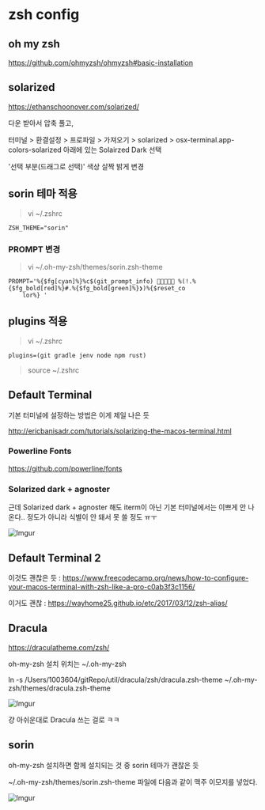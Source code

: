 # zsh config

## oh my zsh

https://github.com/ohmyzsh/ohmyzsh#basic-installation

## solarized

https://ethanschoonover.com/solarized/

다운 받아서 압축 풀고,

터미널 > 환결설정 > 프로파일 > 가져오기 > solarized > osx-terminal.app-colors-solarized 아래에 있는 Solairzed Dark 선택

'선택 부분(드래그로 선택)' 색상 살짝 밝게 변경

## sorin 테마 적용

>vi ~/.zshrc

```
ZSH_THEME="sorin"
```

### PROMPT 변경

>vi ~/.oh-my-zsh/themes/sorin.zsh-theme

```
PROMPT='%{$fg[cyan]%}%c$(git_prompt_info) 🍺🦑🍺🍕🍺 %(!.%{$fg_bold[red]%}#.%{$fg_bold[green]%}❯)%{$reset_co
    lor%} '
```


## plugins 적용

>vi ~/.zshrc

```
plugins=(git gradle jenv node npm rust)
```

>source ~/.zshrc


## Default Terminal

기본 터미널에 설정하는 방법은 이게 제일 나은 듯

http://ericbanisadr.com/tutorials/solarizing-the-macos-terminal.html

### Powerline Fonts

https://github.com/powerline/fonts

### Solarized dark + agnoster

근데 Solarized dark + agnoster 해도 iterm이 아닌 기본 터미널에서는 이쁘게 안 나온다.. 정도가 아니라 식별이 안 돼서 못 쓸 정도 ㅠㅜ

![Imgur](https://i.imgur.com/WpwxNSA.png)

## Default Terminal 2

이것도 괜찮은 듯 : https://www.freecodecamp.org/news/how-to-configure-your-macos-terminal-with-zsh-like-a-pro-c0ab3f3c1156/

이거도 괜찮 : https://wayhome25.github.io/etc/2017/03/12/zsh-alias/

## Dracula

https://draculatheme.com/zsh/

oh-my-zsh 설치 위치는 ~/.oh-my-zsh

ln -s /Users/1003604/gitRepo/util/dracula/zsh/dracula.zsh-theme  ~/.oh-my-zsh/themes/dracula.zsh-theme

![Imgur](https://i.imgur.com/RdZz4NL.png)

걍 아쉬운대로 Dracula 쓰는 걸로 ㅋㅋ

## sorin

oh-my-zsh 설치하면 함께 설치되는 것 중 sorin 테마가 괜찮은 듯

~/.oh-my-zsh/themes/sorin.zsh-theme 파일에 다음과 같이 맥주 이모지를 넣었다.

![Imgur](https://i.imgur.com/57J6l3M.png)


